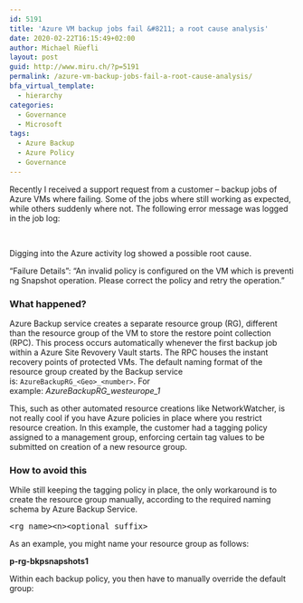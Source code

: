 ```yaml
---
id: 5191
title: 'Azure VM backup jobs fail &#8211; a root cause analysis'
date: 2020-02-22T16:15:49+02:00
author: Michael Rüefli
layout: post
guid: http://www.miru.ch/?p=5191
permalink: /azure-vm-backup-jobs-fail-a-root-cause-analysis/
bfa_virtual_template:
  - hierarchy
categories:
  - Governance
  - Microsoft
tags:
  - Azure Backup
  - Azure Policy
  - Governance
---
```

Recently I received a support request from a customer &#8211; backup jobs of Azure VMs where failing. Some of the jobs where still working as expected, while others suddenly where not. The following error message was logged in the job log:<figure class="wp-block-image">

<img src="../images/2020/02/BackupJob_failed_policy-2-1024x363.png" alt="" class="wp-image-5200" srcset="../images/2020/02/BackupJob_failed_policy-2-1024x363.png 1024w, ../images/2020/02/BackupJob_failed_policy-2-300x106.png 300w, ../images/2020/02/BackupJob_failed_policy-2-768x272.png 768w, ../images/2020/02/BackupJob_failed_policy-2.png 1405w" sizes="(max-width: 1024px) 100vw, 1024px" /> </figure> 

Digging into the Azure activity log showed a possible root cause.

<p class="has-text-color has-background has-vivid-red-color has-very-light-gray-background-color">
  &#8220;Failure&nbsp;Details&#8221;:&nbsp;&#8220;An&nbsp;invalid&nbsp;policy&nbsp;is&nbsp;configured&nbsp;on&nbsp;the&nbsp;VM&nbsp;which&nbsp;is&nbsp;preventing&nbsp;Snapshot&nbsp;operation.&nbsp;Please&nbsp;correct&nbsp;the&nbsp;policy&nbsp;and&nbsp;retry&nbsp;the&nbsp;operation.&#8221;
</p>

### What happened?

Azure Backup service creates a separate resource group (RG), different than the resource group of the VM to store the restore point collection (RPC). This process occurs automatically whenever the first backup job within a Azure Site Revovery Vault starts. The RPC houses the instant recovery points of protected VMs. The default naming format of the resource group created by the Backup service is: `AzureBackupRG_<Geo>_<number>`. For example: _AzureBackupRG\_westeurope\_1_

This, such as other automated resource creations like NetworkWatcher, is not really cool if you have Azure policies in place where you restrict resource creation. In this example, the customer had a tagging policy assigned to a management group, enforcing certain tag values to be submitted on creation of a new resource group. 

### How to avoid this

While still keeping the tagging policy in place, the only workaround is to create the resource group manually, according to the required naming schema by Azure Backup Service.

<pre class="wp-block-preformatted">&lt;rg name>&lt;n>&lt;optional suffix></pre>

As an example, you might name your resource group as follows:

**p-rg-bkpsnapshots1**

Within each backup policy, you then have to manually override the default group:<figure class="wp-block-image">

<img src="../images/2020/02/bkppolicy_rg.png" alt="" class="wp-image-5198" srcset="../images/2020/02/bkppolicy_rg.png 823w, ../images/2020/02/bkppolicy_rg-300x224.png 300w, ../images/2020/02/bkppolicy_rg-768x573.png 768w" sizes="(max-width: 823px) 100vw, 823px" /> </figure>